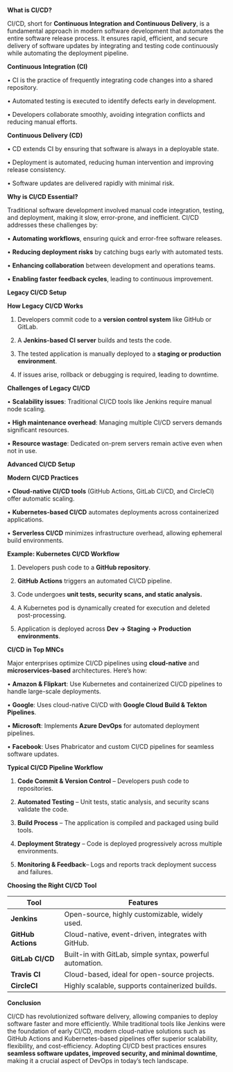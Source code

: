 **What is CI/CD?**

CI/CD, short for **Continuous Integration and Continuous Delivery**, is a fundamental approach in modern software development that automates the entire software release process. It ensures rapid, efficient, and secure delivery of software updates by integrating and testing code continuously while automating the deployment pipeline.

**Continuous Integration (CI)**

•	CI is the practice of frequently integrating code changes into a shared repository.

•	Automated testing is executed to identify defects early in development.

•	Developers collaborate smoothly, avoiding integration conflicts and reducing manual efforts.

**Continuous Delivery (CD)**

•	CD extends CI by ensuring that software is always in a deployable state.

•	Deployment is automated, reducing human intervention and improving release consistency.

•	Software updates are delivered rapidly with minimal risk.

**Why is CI/CD Essential?**

Traditional software development involved manual code integration, testing, and deployment, making it slow, error-prone, and inefficient. CI/CD addresses these challenges by:

•	**Automating workflows**, ensuring quick and error-free software releases.

•	**Reducing deployment risks** by catching bugs early with automated tests.

•	**Enhancing collaboration** between development and operations teams.

•	**Enabling faster feedback cycles**, leading to continuous improvement.

**Legacy CI/CD Setup**

**How Legacy CI/CD Works**

1.	Developers commit code to a **version control system** like GitHub or GitLab.
  
2.	A **Jenkins-based CI server** builds and tests the code.
  
3.	The tested application is manually deployed to a **staging or production environment**.
  
4.	If issues arise, rollback or debugging is required, leading to downtime.

**Challenges of Legacy CI/CD**

•	**Scalability issues**: Traditional CI/CD tools like Jenkins require manual node scaling.

•	**High maintenance overhead**: Managing multiple CI/CD servers demands significant resources.

•	**Resource wastage**: Dedicated on-prem servers remain active even when not in use.

**Advanced CI/CD Setup**

**Modern CI/CD Practices**

•	**Cloud-native CI/CD tools** (GitHub Actions, GitLab CI/CD, and CircleCI) offer automatic scaling.

•	**Kubernetes-based CI/CD** automates deployments across containerized applications.

•	**Serverless CI/CD** minimizes infrastructure overhead, allowing ephemeral build environments.

**Example: Kubernetes CI/CD Workflow**

1.	Developers push code to a **GitHub repository**.
  
2.	**GitHub Actions** triggers an automated CI/CD pipeline.
   
3.	Code undergoes **unit tests, security scans, and static analysis.**
  
4.	A Kubernetes pod is dynamically created for execution and deleted post-processing.
  
5.	Application is deployed across **Dev → Staging → Production environments**.

**CI/CD in Top MNCs**

Major enterprises optimize CI/CD pipelines using **cloud-native** and **microservices-based**  architectures. Here’s how:

•	**Amazon & Flipkart**: Use Kubernetes and containerized CI/CD pipelines to handle large-scale deployments.

•	**Google**: Uses cloud-native CI/CD with **Google Cloud Build & Tekton Pipelines**.

•	**Microsoft**: Implements **Azure DevOps** for automated deployment pipelines.

•	**Facebook**: Uses Phabricator and custom CI/CD pipelines for seamless software updates.

**Typical CI/CD Pipeline Workflow**

1.	**Code Commit & Version Control** – Developers push code to repositories.
  
2.	**Automated Testing** – Unit tests, static analysis, and security scans validate the code.
  
3.	**Build Process** – The application is compiled and packaged using build tools.
  
4.	**Deployment Strategy** – Code is deployed progressively across multiple environments.
  
5.	**Monitoring & Feedback**– Logs and reports track deployment success and failures.

**Choosing the Right CI/CD Tool**

| Tool            | Features                                             |
|----------------|------------------------------------------------------|
| **Jenkins**    | Open-source, highly customizable, widely used.      |
| **GitHub Actions** | Cloud-native, event-driven, integrates with GitHub. |
| **GitLab CI/CD** | Built-in with GitLab, simple syntax, powerful automation. |
| **Travis CI**  | Cloud-based, ideal for open-source projects.        |
| **CircleCI**   | Highly scalable, supports containerized builds.     |

**Conclusion**

CI/CD has revolutionized software delivery, allowing companies to deploy software faster and more efficiently. While traditional tools like Jenkins were the foundation of early CI/CD, modern cloud-native solutions such as GitHub Actions and Kubernetes-based pipelines offer superior scalability, flexibility, and cost-efficiency. Adopting CI/CD best practices ensures **seamless software updates, improved security, and minimal downtime**, making it a crucial aspect of DevOps in today’s tech landscape.

